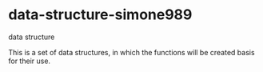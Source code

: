# data-structure-simone989
data structure


This is a set of data structures, in which the functions will be created basis for their use.
